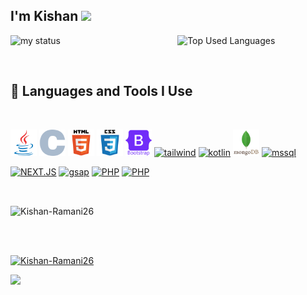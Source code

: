 ## I'm Kishan   <img src="https://media.giphy.com/media/hvRJCLFzcasrR4ia7z/giphy.gif" width="30px"/>

<p><img alt="my status" align="left" width="47%" src="https://github-readme-stats.vercel.app/api?username=Kishan-Ramani26&show_icons=true&theme=dark" /></p>
<p>
<img alt="Top Used Languages"  align="right" width="47%" src="https://github-readme-stats.vercel.app/api/top-langs/?username=Kishan-Ramani26&title_color=00BFFF&text_color=FFFFFF&bg_color=000000" />
</p>
<br>

<br><h2>🚀 Languages and Tools I Use</h2><br>
<p><a target="_blank" href="https://raw.githubusercontent.com/devicons/devicon/master/icons/java/java-original.svg" style="display: inline-block;"><img src="https://raw.githubusercontent.com/devicons/devicon/master/icons/java/java-original.svg" alt="java" width="42" height="42" /></a>
<a target="_blank" href="https://raw.githubusercontent.com/devicons/devicon/master/icons/c/c-original.svg" style="display: inline-block;"><img src="https://raw.githubusercontent.com/devicons/devicon/master/icons/c/c-original.svg" alt="c" width="42" height="42" /></a>
<a target="_blank" href="https://raw.githubusercontent.com/devicons/devicon/master/icons/html5/html5-original-wordmark.svg" style="display: inline-block;"><img src="https://raw.githubusercontent.com/devicons/devicon/master/icons/html5/html5-original-wordmark.svg" alt="html5" width="42" height="42" /></a>
<a target="_blank" href="https://raw.githubusercontent.com/devicons/devicon/master/icons/css3/css3-original-wordmark.svg" style="display: inline-block;"><img src="https://raw.githubusercontent.com/devicons/devicon/master/icons/css3/css3-original-wordmark.svg" alt="css3" width="42" height="42" /></a>
<a target="_blank" href="https://raw.githubusercontent.com/devicons/devicon/master/icons/bootstrap/bootstrap-plain-wordmark.svg" style="display: inline-block;"><img src="https://raw.githubusercontent.com/devicons/devicon/master/icons/bootstrap/bootstrap-plain-wordmark.svg" alt="bootstrap" width="42" height="42" /></a>
<a target="_blank" href="https://www.vectorlogo.zone/logos/tailwindcss/tailwindcss-icon.svg" style="display: inline-block;"><img src="https://www.vectorlogo.zone/logos/tailwindcss/tailwindcss-icon.svg" alt="tailwind" width="42" height="42" /></a>
<a target="_blank" href="https://www.vectorlogo.zone/logos/reactjs/reactjs-icon.svg" style="display: inline-block;"><img src="https://www.vectorlogo.zone/logos/reactjs/reactjs-icon.svg" alt="kotlin" width="42" height="42" /></a>
<a target="_blank" href="https://raw.githubusercontent.com/devicons/devicon/master/icons/mongodb/mongodb-original-wordmark.svg" style="display: inline-block;"><img src="https://raw.githubusercontent.com/devicons/devicon/master/icons/mongodb/mongodb-original-wordmark.svg" alt="mongodb" width="42" height="42" /></a>
<a target="_blank" href="https://www.svgrepo.com/show/303229/microsoft-sql-server-logo.svg" style="display: inline-block;"><img src="https://www.svgrepo.com/show/303229/microsoft-sql-server-logo.svg" alt="mssql" width="42" height="42" /></a></p>
<a target="_blank" href="https://logo.svgcdn.com/l/nextjs-icon.svg" style="display: inline-block;"><img src="https://logo.svgcdn.com/l/nextjs-icon.svg" alt="NEXT.JS" width="42" height="42" /></a>
<a target="_blank" href="https://static.cdnlogo.com/logos/g/31/gsap-greensock.svg" style="display: inline-block;"><img src="https://static.cdnlogo.com/logos/g/31/gsap-greensock.svg" alt="gsap" width="42" height="42" /></a>
<a target="_blank" href="https://logo.svgcdn.com/l/php.svg" style="display: inline-block;"><img src="https://logo.svgcdn.com/l/php.svg" alt="PHP" width="42" height="42" /></a>
<a target="_blank" href="https://logo.svgcdn.com/l/bootstrap.svg" style="display: inline-block;"><img src="https://logo.svgcdn.com/l/bootstrap.svg" alt="PHP" width="42" height="42" /></a>
</p>

<br><p><img align="center" src="https://github-readme-streak-stats.herokuapp.com/?user=Kishan-Ramani26&show_icons=true&theme=dark" alt="Kishan-Ramani26" /></p><br>
<br><p><a href="https://github.com/Kishan-Ramani26/"><img src="https://github-profile-trophy.vercel.app/?username=Kishan-Ramani26&show_icons=true&theme=dark" alt="Kishan-Ramani26" /></a></p>


<p>
  <img src="https://github-readme-activity-graph.vercel.app/graph?username=Kishan-Ramani26&bg_color=000000&color=00BFFF&line=00BFFF&point=FFFFFF&area=true&hide_border=true" />
</p>
